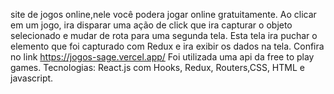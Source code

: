 site de jogos online,nele você podera jogar online gratuitamente. 
Ao clicar em um jogo, ira disparar uma ação de click que ira capturar o objeto selecionado e mudar de rota para uma segunda tela.
Esta tela ira puchar o elemento que foi capturado com Redux e ira exibir os dados na tela. Confira no link https://jogos-sage.vercel.app/
Foi utilizada uma api da free to play games. Tecnologias: React.js com Hooks, Redux, Routers,CSS, HTML e javascript.
